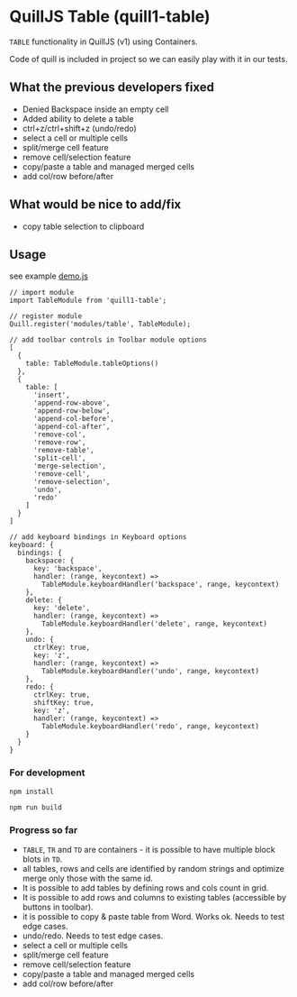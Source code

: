 # QuillJS Table (quill1-table)

`TABLE` functionality in QuillJS (v1) using Containers.

Code of quill is included in project so we can easily play with it in our tests.

## What the previous developers fixed

* Denied Backspace inside an empty cell
* Added ability to delete a table
* ctrl+z/ctrl+shift+z (undo/redo)
* select a cell or multiple cells
* split/merge cell feature
* remove cell/selection feature
* copy/paste a table and managed merged cells
* add col/row before/after

## What would be nice to add/fix

* copy table selection to clipboard

## Usage

see example [demo.js](../master/src/demo.js)

```
// import module
import TableModule from 'quill1-table';

// register module
Quill.register('modules/table', TableModule);

// add toolbar controls in Toolbar module options
[
  {
    table: TableModule.tableOptions()
  },
  {
    table: [
      'insert',
      'append-row-above',
      'append-row-below',
      'append-col-before',
      'append-col-after',
      'remove-col',
      'remove-row',
      'remove-table',
      'split-cell',
      'merge-selection',
      'remove-cell',
      'remove-selection',
      'undo',
      'redo'
    ]
  }
]

// add keyboard bindings in Keyboard options
keyboard: {
  bindings: {
    backspace: {
      key: 'backspace',
      handler: (range, keycontext) =>
        TableModule.keyboardHandler('backspace', range, keycontext)
    },
    delete: {
      key: 'delete',
      handler: (range, keycontext) =>
        TableModule.keyboardHandler('delete', range, keycontext)
    },
    undo: {
      ctrlKey: true,
      key: 'z',
      handler: (range, keycontext) =>
        TableModule.keyboardHandler('undo', range, keycontext)
    },
    redo: {
      ctrlKey: true,
      shiftKey: true,
      key: 'z',
      handler: (range, keycontext) =>
        TableModule.keyboardHandler('redo', range, keycontext)
    }
  }
}
```

### For development
```shell script
npm install

npm run build
```

### Progress so far
* `TABLE`, `TR` and `TD` are containers - it is possible to have multiple block blots in `TD`.
* all tables, rows and cells are identified by random strings and optimize merge only those with the same id.
* It is possible to add tables by defining rows and cols count in grid.
* It is possible to add rows and columns to existing tables (accessible by buttons in toolbar).
* it is possible to copy & paste table from Word. Works ok. Needs to test edge cases.
* undo/redo. Needs to test edge cases.
* select a cell or multiple cells
* split/merge cell feature
* remove cell/selection feature
* copy/paste a table and managed merged cells
* add col/row before/after